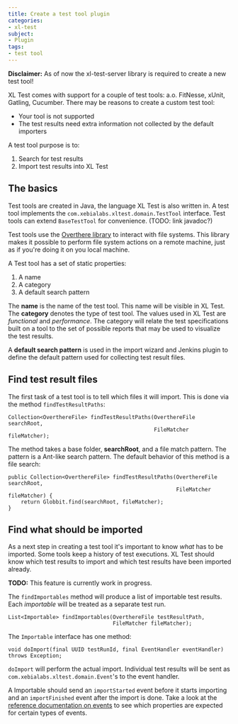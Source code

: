 ```yaml
---
title: Create a test tool plugin
categories:
- xl-test
subject:
- Plugin
tags:
- test tool
---
```


**Disclaimer:** As of now the xl-test-server library is required to create a new test tool!

XL Test comes with support for a couple of test tools: a.o. FitNesse, xUnit, Gatling, Cucumber. There may be reasons to create a custom test tool:

- Your tool is not supported
- The test results need extra information not collected by the default importers

A test tool purpose is to:

1. Search for test results
2. Import test results into XL Test



## The basics

Test tools are created in Java, the language XL Test is also written in. A test tool implements the `com.xebialabs.xltest.domain.TestTool` interface. Test tools can extend `BaseTestTool` for convenience. (TODO: link javadoc?)

Test tools use the [Overthere library](https://github.com/xebialabs/overthere) to interact with file systems. This library makes it possible to perform file system actions on a remote machine, just as if you're doing it on you local machine.

A Test tool has a set of static properties:

1. A name
2. A category
3. A default search pattern

The **name** is the name of the test tool. This name will be visible in XL Test. The **category** denotes the type of test tool. The values used in XL Test are *functional* and *performance*. The category will relate the test specifications built on a tool to the set of possible reports that may be used to visualize the test results.

A **default search pattern** is used in the import wizard and Jenkins plugin to define the default pattern used for collecting test result files.

## Find test result files

The first task of a test tool is to tell which files it will import. This is done via the method `findTestResultPaths`:

```
Collection<OverthereFile> findTestResultPaths(OverthereFile searchRoot,
                                              FileMatcher fileMatcher);
```

The method takes a base folder, **searchRoot**, and a file match pattern. The pattern is a Ant-like search pattern. The default behavior of this method is a file search:

```
public Collection<OverthereFile> findTestResultPaths(OverthereFile searchRoot,
                                                     FileMatcher fileMatcher) {
    return Globbit.find(searchRoot, fileMatcher);
}
```

## Find what should be imported

As a next step in creating a test tool it's important to know *what* has to be imported. Some tools keep a history of test executions. XL Test should know which test results to import and which test results have been imported already.

**TODO:** This feature is currently work in progress.

The `findImportables` method will produce a list of importable test results. Each *importable* will be treated as a separate test run.


```
List<Importable> findImportables(OverthereFile testResultPath,
                                 FileMatcher fileMatcher);
```

The `Importable` interface has one method:

```
void doImport(final UUID testRunId, final EventHandler eventHandler) throws Exception;
```

`doImport` will perform the actual import. Individual test results will be sent as `com.xebialabs.xltest.domain.Event`'s to the event handler.

A Importable should send an `importStarted` event before it starts importing and an `importFinished` event after the import is done. Take a look at the [reference documentation on events](#) to see which properties are expected for certain types of events.

